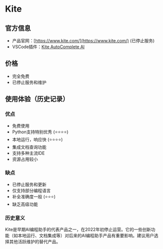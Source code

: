 # Kite

## 官方信息
- 产品官网：[https://www.kite.com/](https://www.kite.com/) (已停止服务)
- VSCode插件：[Kite AutoComplete AI](https://marketplace.visualstudio.com/items?itemName=kiteco.kite)

## 价格
- 完全免费
- 已停止服务和维护

## 使用体验（历史记录）

### 优点
- 免费使用
- Python支持特别优秀 (⭐️⭐️⭐️⭐️)
- 本地运行，响应快 (⭐️⭐️⭐️⭐️)
- 集成文档查询功能
- 支持多种主流IDE
- 资源占用较小

### 缺点
- 已停止服务和更新
- 仅支持部分编程语言
- 补全准确度一般 (⭐️⭐️⭐️)
- 缺乏高级功能

### 历史意义
Kite是早期AI编程助手的代表产品之一，在2022年初停止运营。它的一些创新功能（如本地运行、文档集成等）对后来的AI编程助手产品有重要影响。建议用户选择其他活跃维护的替代产品。